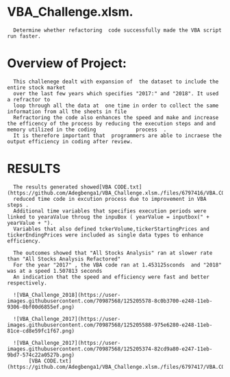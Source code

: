 # VBA_Challenge.xlsm.
      Determine whether refactoring  code successfully made the VBA script run faster.
# Overview of Project: 
      This challenege dealt with expansion of  the dataset to include the entire stock market 
      over the last few years which specifies "2017:" and "2018". It used a refractor to         
      loop through all the data at  one time in order to collect the same information from all the sheets in file
      Refractoring the code also enhances the speed and make and increase the efficency of the process by reducing the execution steps and and memory utilized in the coding             process  .
      It is therefore important that  programmers are able to incraese the output efficiency in coding after review.
      
# RESULTS
      The results generated showed[VBA CODE.txt](https://github.com/Adegbenga1/VBA_Challenge.xlsm./files/6797416/VBA.CODE.txt)
      reduced time code in excution process due to improvement in VBA steps .
      Additional time variables that specifies execution periods were linked to yearaValue throug the inpuBox ( yearValue = inputbox(" + yearValue + ").
      Variables that also defined tckerVolume,tickerStartingPrices and tickerEndingPrices were included as single data types to enhance efficiency.
      
      The outcomes showed that "All Stocks Analysis" ran at slower rate than "All Stocks Analysis Refactored"
      For the year "2017" , the VBA code ran at 1.453125sconds  and "2018" was at a speed 1.507813 seconds
      An indication that the speed and efficiency were fast and better respectively.
      
      ![VBA_Challenge_2018](https://user-images.githubusercontent.com/70987568/125205578-8c0b3700-e248-11eb-9306-0bf00d6855ef.png)
      
      ![VBA_Challenge_2017](https://user-images.githubusercontent.com/70987568/125205588-975e6280-e248-11eb-81ce-cd8e59fc1f67.png)

      ![VBA_Challenge_2017](https://user-images.githubusercontent.com/70987568/125205374-82cd9a80-e247-11eb-9bd7-574c22a0527b.png)
           [VBA CODE.txt](https://github.com/Adegbenga1/VBA_Challenge.xlsm./files/6797417/VBA.CODE.txt)
